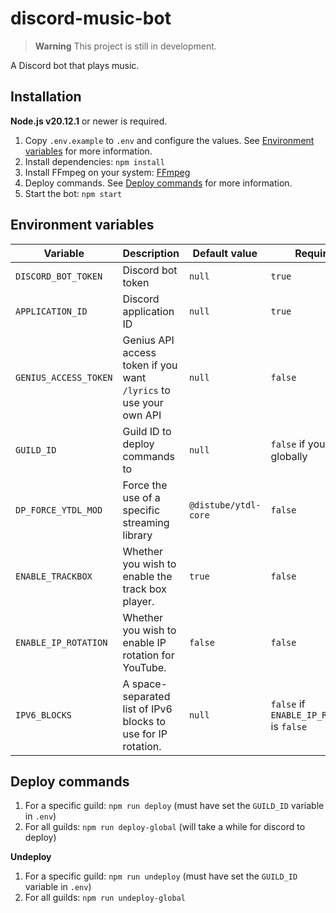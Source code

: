 # discord-music-bot

> __Warning__
> This project is still in development.

A Discord bot that plays music.

## Installation

**Node.js v20.12.1** or newer is required.

1. Copy `.env.example` to `.env` and configure the values. See [Environment variables](#environment-variables) for more information.
2. Install dependencies: `npm install`
3. Install FFmpeg on your system: [FFmpeg](https://ffmpeg.org/download.html)
4. Deploy commands. See [Deploy commands](#deploy-commands) for more information.
5. Start the bot: `npm start`

## Environment variables

| Variable | Description | Default value | Required |
| -------- | ----------- | ------------- | -------- |
| `DISCORD_BOT_TOKEN` | Discord bot token | `null` | `true` |
| `APPLICATION_ID` | Discord application ID | `null` | `true` |
| `GENIUS_ACCESS_TOKEN` | Genius API access token if you want `/lyrics` to use your own API | `null` | `false` |
| `GUILD_ID` | Guild ID to deploy commands to | `null` | `false` if you deploy globally |
| `DP_FORCE_YTDL_MOD` | Force the use of a specific streaming library | `@distube/ytdl-core` | `false` |
| `ENABLE_TRACKBOX` | Whether you wish to enable the track box player. | `true` | `false` |
| `ENABLE_IP_ROTATION` | Whether you wish to enable IP rotation for YouTube. | `false` | `false` |
| `IPV6_BLOCKS` | A space-separated list of IPv6 blocks to use for IP rotation. | `null` | `false` if `ENABLE_IP_ROTATION` is `false` |

## Deploy commands

1. For a specific guild: `npm run deploy` (must have set the `GUILD_ID` variable in `.env`)
2. For all guilds: `npm run deploy-global` (will take a while for discord to deploy)

**Undeploy**
1. For a specific guild: `npm run undeploy` (must have set the `GUILD_ID` variable in `.env`)
2. For all guilds: `npm run undeploy-global`
